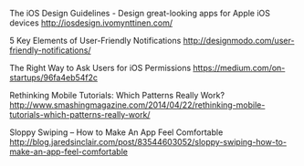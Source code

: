 The iOS Design Guidelines - Design great-looking apps for Apple iOS devices
http://iosdesign.ivomynttinen.com/

5 Key Elements of User-Friendly Notifications
http://designmodo.com/user-friendly-notifications/

The Right Way to Ask Users for iOS Permissions
https://medium.com/on-startups/96fa4eb54f2c

Rethinking Mobile Tutorials: Which Patterns Really Work?
http://www.smashingmagazine.com/2014/04/22/rethinking-mobile-tutorials-which-patterns-really-work/

Sloppy Swiping – How to Make An App Feel Comfortable
http://blog.jaredsinclair.com/post/83544603052/sloppy-swiping-how-to-make-an-app-feel-comfortable


